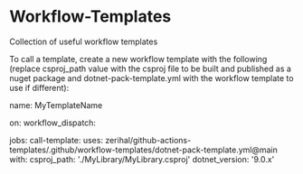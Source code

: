 # Workflow-Templates
Collection of useful workflow templates

To call a template, create a new workflow template with the following (replace csproj_path value with the csproj file to be built and published as a nuget package and dotnet-pack-template.yml with the workflow template to use if different):

name: MyTemplateName

on:
  workflow_dispatch:

jobs:
  call-template:
    uses: zerihal/github-actions-templates/.github/workflow-templates/dotnet-pack-template.yml@main
    with:
      csproj_path: './MyLibrary/MyLibrary.csproj'
      dotnet_version: '9.0.x'
